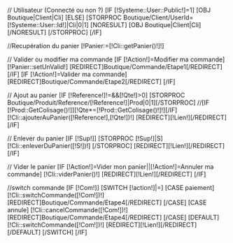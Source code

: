 // Utilisateur (Connecté ou non ?)
[IF [!Systeme::User::Public!]=1]
	[OBJ Boutique|Client|Cli]
[ELSE]
	[STORPROC Boutique/Client/UserId=[!Systeme::User::Id!]|Cli|0|1]
		[NORESULT]
			[OBJ Boutique|Client|Cli]
		[/NORESULT]
	[/STORPROC]
[/IF]

//Recupération du panier
[!Panier:=[!Cli::getPanier()!]!]

// Valider ou modifier ma commande
[IF [!Action!]=Modifier ma commande]
	[!Panier::setUnValid!]
	[REDIRECT]Boutique/Commande/Etape1[/REDIRECT]
[/IF]
[IF [!Action!]=Valider ma commande]
	[REDIRECT]Boutique/Commande/Etape2[/REDIRECT]
[/IF]

// Ajout au panier
[IF [!Reference!]!=&&[!Qte!]>0]
	[STORPROC Boutique/Produit/Reference/[!Reference!]|Prod|0|1][/STORPROC]
	//[IF [!Prod::GetColisage()!]][!Qte*=[!Prod::GetColisage()!]!][/IF]
	[!Cli::ajouterAuPanier([!Reference!],[!Qte!])!]
	[REDIRECT][!Lien!][/REDIRECT]
[/IF]

// Enlever du panier
[IF [!Sup!]]
	[STORPROC [!Sup!]|S]
		[!Cli::enleverDuPanier([!S!])!]
	[/STORPROC]
	[REDIRECT][!Lien!][/REDIRECT]
[/IF]

// Vider le panier
[IF [!Action!]=Vider mon panier||[!Action!]=Annuler ma commande]
	[!Cli::viderPanier()!]
	[REDIRECT][!Lien!][/REDIRECT]
[/IF]

//switch commande
[IF [!Com!]]
	[SWITCH [!action!]|=]
		[CASE paiement]
			[!Cli::switchCommande([!Com!])!]
			[REDIRECT]Boutique/Commande/Etape4[/REDIRECT]
		[/CASE]
		[CASE annule]
			[!Cli::cancelCommande([!Com!])!]
			[REDIRECT]Boutique/Commande/Etape4[/REDIRECT]
		[/CASE]
		[DEFAULT]
			[!Cli::switchCommande([!Com!])!]
			[REDIRECT][!Lien!][/REDIRECT]
		[/DEFAULT]
	[/SWITCH]
[/IF]


